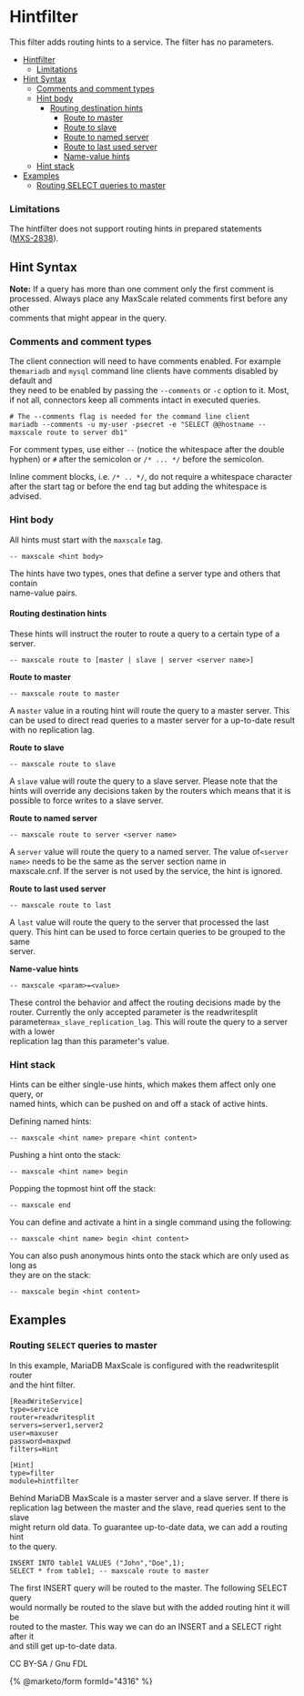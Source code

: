 # Hintfilter

This filter adds routing hints to a service. The filter has no parameters.

* [Hintfilter](mariadb-maxscale-25-hintfilter.md#hintfilter)
  * [Limitations](mariadb-maxscale-25-hintfilter.md#limitations)
* [Hint Syntax](mariadb-maxscale-25-hintfilter.md#hint-syntax)
  * [Comments and comment types](mariadb-maxscale-25-hintfilter.md#comments-and-comment-types)
  * [Hint body](mariadb-maxscale-25-hintfilter.md#hint-body)
    * [Routing destination hints](mariadb-maxscale-25-hintfilter.md#routing-destination-hints)
      * [Route to master](mariadb-maxscale-25-hintfilter.md#route-to-master)
      * [Route to slave](mariadb-maxscale-25-hintfilter.md#route-to-slave)
      * [Route to named server](mariadb-maxscale-25-hintfilter.md#route-to-named-server)
      * [Route to last used server](mariadb-maxscale-25-hintfilter.md#route-to-last-used-server)
      * [Name-value hints](mariadb-maxscale-25-hintfilter.md#name-value-hints)
  * [Hint stack](mariadb-maxscale-25-hintfilter.md#hint-stack)
* [Examples](mariadb-maxscale-25-hintfilter.md#examples)
  * [Routing SELECT queries to master](mariadb-maxscale-25-hintfilter.md#routing-select-queries-to-master)

### Limitations

The hintfilter does not support routing hints in prepared statements\
([MXS-2838](https://jira.mariadb.org/browse/MXS-2838)).

## Hint Syntax

**Note:** If a query has more than one comment only the first comment is\
processed. Always place any MaxScale related comments first before any other\
comments that might appear in the query.

### Comments and comment types

The client connection will need to have comments enabled. For example the`mariadb` and `mysql` command line clients have comments disabled by default and\
they need to be enabled by passing the `--comments` or `-c` option to it. Most,\
if not all, connectors keep all comments intact in executed queries.

```
# The --comments flag is needed for the command line client
mariadb --comments -u my-user -psecret -e "SELECT @@hostname -- maxscale route to server db1"
```

For comment types, use either `--` (notice the whitespace after the double\
hyphen) or `#` after the semicolon or `/* ... */` before the semicolon.

Inline comment blocks, i.e. `/* .. */`, do not require a whitespace character\
after the start tag or before the end tag but adding the whitespace is advised.

### Hint body

All hints must start with the `maxscale` tag.

```
-- maxscale <hint body>
```

The hints have two types, ones that define a server type and others that contain\
name-value pairs.

#### Routing destination hints

These hints will instruct the router to route a query to a certain type of a\
server.

```
-- maxscale route to [master | slave | server <server name>]
```

**Route to master**

```
-- maxscale route to master
```

A `master` value in a routing hint will route the query to a master server. This\
can be used to direct read queries to a master server for a up-to-date result\
with no replication lag.

**Route to slave**

```
-- maxscale route to slave
```

A `slave` value will route the query to a slave server. Please note that the\
hints will override any decisions taken by the routers which means that it is\
possible to force writes to a slave server.

**Route to named server**

```
-- maxscale route to server <server name>
```

A `server` value will route the query to a named server. The value of`<server name>` needs to be the same as the server section name in\
maxscale.cnf. If the server is not used by the service, the hint is ignored.

**Route to last used server**

```
-- maxscale route to last
```

A `last` value will route the query to the server that processed the last\
query. This hint can be used to force certain queries to be grouped to the same\
server.

**Name-value hints**

```
-- maxscale <param>=<value>
```

These control the behavior and affect the routing decisions made by the\
router. Currently the only accepted parameter is the readwritesplit parameter`max_slave_replication_lag`. This will route the query to a server with a lower\
replication lag than this parameter's value.

### Hint stack

Hints can be either single-use hints, which makes them affect only one query, or\
named hints, which can be pushed on and off a stack of active hints.

Defining named hints:

```
-- maxscale <hint name> prepare <hint content>
```

Pushing a hint onto the stack:

```
-- maxscale <hint name> begin
```

Popping the topmost hint off the stack:

```
-- maxscale end
```

You can define and activate a hint in a single command using the following:

```
-- maxscale <hint name> begin <hint content>
```

You can also push anonymous hints onto the stack which are only used as long as\
they are on the stack:

```
-- maxscale begin <hint content>
```

## Examples

### Routing `SELECT` queries to master

In this example, MariaDB MaxScale is configured with the readwritesplit router\
and the hint filter.

```
[ReadWriteService]
type=service
router=readwritesplit
servers=server1,server2
user=maxuser
password=maxpwd
filters=Hint

[Hint]
type=filter
module=hintfilter
```

Behind MariaDB MaxScale is a master server and a slave server. If there is\
replication lag between the master and the slave, read queries sent to the slave\
might return old data. To guarantee up-to-date data, we can add a routing hint\
to the query.

```
INSERT INTO table1 VALUES ("John","Doe",1);
SELECT * from table1; -- maxscale route to master
```

The first INSERT query will be routed to the master. The following SELECT query\
would normally be routed to the slave but with the added routing hint it will be\
routed to the master. This way we can do an INSERT and a SELECT right after it\
and still get up-to-date data.

CC BY-SA / Gnu FDL

{% @marketo/form formId="4316" %}
